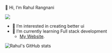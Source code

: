 👋 Hi, I’m Rahul Rangnani


![](https://komarev.com/ghpvc/?username=rahulrangnani&color=green)
- 👀 I’m interested in creating better ui 
- 🌱 I’m currently learning Full stack development 
  - [My Website](https://rahulrangnani.me/).



 ![Rahul's GitHub stats](https://github-readme-stats.vercel.app/api?username=rahulrangnani&show_icons=true&theme=radical)


<!---
rahulrangnani/rahulrangnani is a ✨ special ✨ repository because its `README.md` (this file) appears on your GitHub profile.
You can click the Preview link to take a look at your changes.
--->
